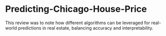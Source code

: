 # Predicting-Chicago-House-Price
This review was to note how different algorithms can be leveraged for real-world predictions in real estate, balancing accuracy and interpretability.

